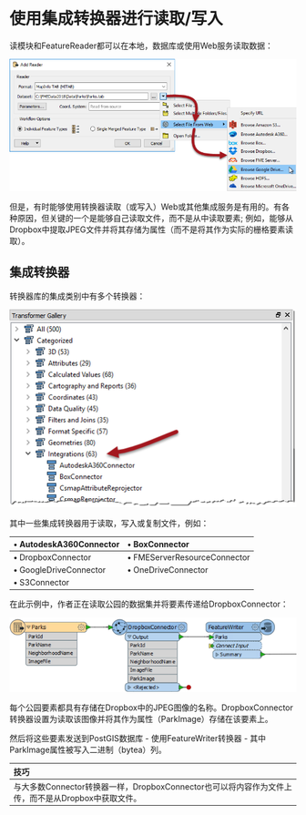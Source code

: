 # 使用集成转换器进行读取/写入

读模块和FeatureReader都可以在本地，数据库或使用Web服务读取数据：

[![](../../.gitbook/assets/img3.023.readerwebsource.png)](https://github.com/safesoftware/FMETraining/blob/Desktop-Basic-2018/DesktopBasic3WorkspaceDesign/Images/Img3.023.ReaderWebSource.png)

但是，有时能够使用转换器读取（或写入）Web或其他集成服务是有用的。有各种原因，但关键的一个是能够自己读取文件，而不是从中读取要素; 例如，能够从Dropbox中提取JPEG文件并将其存储为属性（而不是将其作为实际的栅格要素读取）。

## 集成转换器

转换器库的集成类别中有多个转换器：

[![](../../.gitbook/assets/img3.024.integrationstransformers.png)](https://github.com/safesoftware/FMETraining/blob/Desktop-Basic-2018/DesktopBasic3WorkspaceDesign/Images/Img3.024.IntegrationsTransformers.png)

其中一些集成转换器用于读取，写入或复制文件，例如：

| **•** AutodeskA360Connector | **•** BoxConnector |
| :--- | :--- |
| **•** DropboxConnector | **•** FMEServerResourceConnector |
| **•** GoogleDriveConnector | **•** OneDriveConnector |
| **•** S3Connector |  |

在此示例中，作者正在读取公园的数据集并将要素传递给DropboxConnector：

[![](../../.gitbook/assets/img3.025.dropboximageread.png)](https://github.com/safesoftware/FMETraining/blob/Desktop-Basic-2018/DesktopBasic3WorkspaceDesign/Images/Img3.025.DropboxImageRead.png)

每个公园要素都具有存储在Dropbox中的JPEG图像的名称。DropboxConnector转换器设置为读取该图像并将其作为属性（ParkImage）存储在该要素上。

然后将这些要素发送到PostGIS数据库 - 使用FeatureWriter转换器 - 其中ParkImage属性被写入二进制（bytea）列。

|  技巧 |
| :--- |
|  与大多数Connector转换器一样，DropboxConnector也可以将内容作为文件上传，而不是从Dropbox中获取文件。 |

